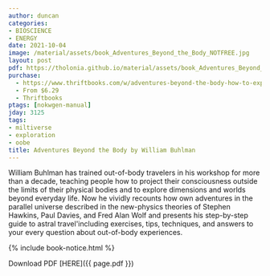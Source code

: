 ```yaml
---
author: duncan
categories:
- BIOSCIENCE
- ENERGY
date: 2021-10-04
image: /material/assets/book_Adventures_Beyond_the_Body_NOTFREE.jpg
layout: post
pdf: https://tholonia.github.io/material/assets/book_Adventures_Beyond_the_Body_NOTFREE.zip
purchase:
  - https://www.thriftbooks.com/w/adventures-beyond-the-body-how-to-experience-out-of-body-travel_william-buhlman/254475/?resultid=50d765e5-718c-4b78-8026-6b1c2837c8c8#edition=2338672&idiq=6123214
  - From $6.29
  - Thriftbooks
ptags: [nokwgen-manual]
jday: 3125
tags:
- miltiverse
- exploration
- oobe
title: Adventures Beyond the Body by William Buhlman
---
```


William Buhlman has trained out-of-body travelers in his workshop for more than a decade, teaching people how to project their consciousness outside the limits of their physical bodies and to explore dimensions and worlds beyond everyday life. Now he vividly recounts how own adventures in the parallel universe described in the new-physics theories of Stephen Hawkins, Paul Davies, and Fred Alan Wolf and presents his step-by-step guide to astral travel'including exercises, tips, techniques, and answers to your every question about out-of-body experiences.

<!--more-->

 {% include book-notice.html %}

Download PDF  [HERE]({{ page.pdf }})